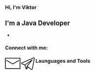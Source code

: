 ### Hi, I'm Viktor

## I'm a Java Developer
- 

### Connect with me:
[<img align="left" alt="telegram" width="50px" src="https://raw.githubusercontent.com/salveffy/salveffy/main/assets/icons8-%D0%BF%D0%BE%D1%87%D1%82%D0%B0-50.png"/>][telegram]
[<img align="left" alt="linkedIn" width="50px" src="https://github.com/salveffy/salveffy/blob/main/assets/icons8-%D1%82%D0%B5%D0%BB%D0%B5%D0%B3%D1%80%D0%B0%D0%BC%D0%BC%D0%B0-app.svg"/>][LinkedIn]

### Launguages and Tools

[telegram]: https://t.me/salveffy
[LinkedIn]: https://www.linkedin.com/in/viktor-sudarinen-02021b214/